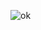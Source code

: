 




![ok](https://github.com/monGithubPerso/HELLO-ou-oromeID/assets/54853371/5227b14d-72ce-498b-9570-e7f983b56841)
